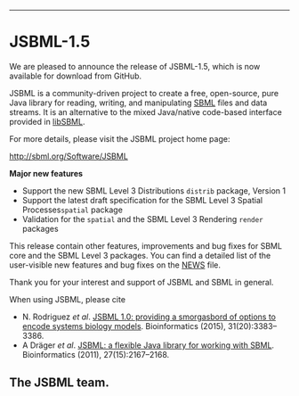 -------------------------
# JSBML-1.5


We are pleased to announce the release of JSBML-1.5, which is now available for download from GitHub.

JSBML is a community-driven project to create a free, open-source, pure Java library for reading, writing, and manipulating
[SBML](http://sbml.org) files and data streams. It is an alternative to the mixed Java/native code-based interface provided 
in [libSBML](http://sbml.org/Software/libSBML).

For more details, please visit the JSBML project home page:

<http://sbml.org/Software/JSBML>

**Major new features**
* Support the new SBML Level 3 Distributions `distrib` package, Version 1
* Support the latest draft specification for the SBML Level 3 Spatial Processes`spatial` package
* Validation for the `spatial` and the SBML Level 3 Rendering `render` packages

This release contain other features, improvements and bug fixes for SBML core and the SBML Level 3 packages. You can find a detailed list of the user-visible new features and bug fixes on the [NEWS](NEWS.md) file.

Thank you for your interest and support of JSBML and SBML in general.

When using JSBML, please cite
* N. Rodriguez _et al_. [JSBML 1.0: providing a smorgasbord of options to encode systems biology models](http://dx.doi.org/10.1093/bioinformatics/btv341). Bioinformatics (2015), 31(20):3383–3386.
* A Dräger _et al_. [JSBML: a flexible Java library for working with SBML](https://doi.org/10.1093/bioinformatics/btr361). Bioinformatics (2011), 27(15):2167–2168.

## The JSBML team.

